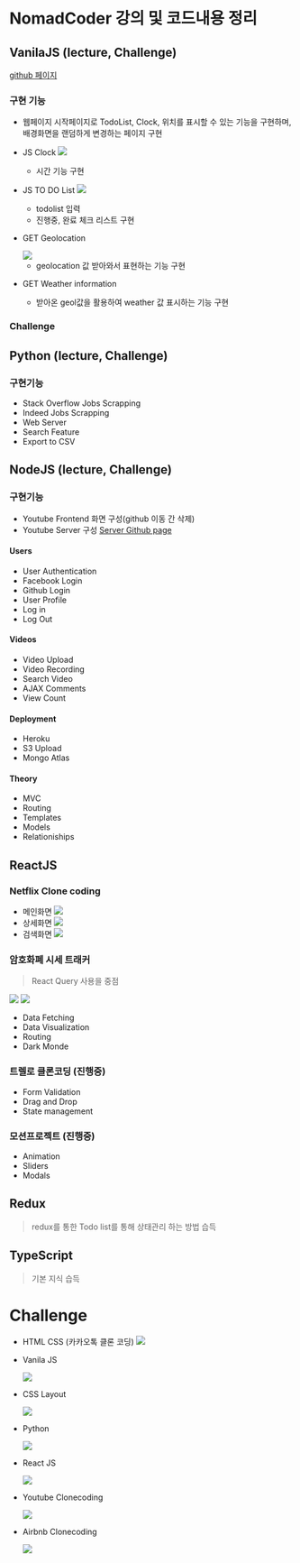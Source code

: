 # NomadCoder 강의 및 코드내용 정리

## VanilaJS (lecture, Challenge)

[github 페이지]("https://github.com/in-woong/NomadCoder/tree/main/vanilaJS_basic")

### 구현 기능

- 웹페이지 시작페이지로 TodoList, Clock, 위치를 표시할 수 있는 기능을 구현하며, 배경화면을 랜덤하게 변경하는 페이지 구현
- JS Clock
  <img src="./images/vanilaJS/jsclock.png"/>
  - 시간 기능 구현
- JS TO DO List
  <img src="./images/vanilaJS/jsToDolist.png"/>
  - todolist 입력
  - 진행중, 완료 체크 리스트 구현
- GET Geolocation

  <img src="./images/vanilaJS/geolocation.png"/>

  - geolocation 값 받아와서 표현하는 기능 구현

- GET Weather information
  - 받아온 geol값을 활용하여 weather 값 표시하는 기능 구현

### Challenge

## Python (lecture, Challenge)

### 구현기능

- Stack Overflow Jobs Scrapping
- Indeed Jobs Scrapping
- Web Server
- Search Feature
- Export to CSV

## NodeJS (lecture, Challenge)

### 구현기능

- Youtube Frontend 화면 구성(github 이동 간 삭제)
- Youtube Server 구성
  [Server Github page]("https://github.com/in-woong/NomadCoder/tree/main/NodeJS_basic")

#### Users

- User Authentication
- Facebook Login
- Github Login
- User Profile
- Log in
- Log Out

#### Videos

- Video Upload
- Video Recording
- Search Video
- AJAX Comments
- View Count

#### Deployment

- Heroku
- S3 Upload
- Mongo Atlas

#### Theory

- MVC
- Routing
- Templates
- Models
- Relationiships

## ReactJS

### Netflix Clone coding

- 메인화면
  <img src="./images/Netflix/main.png"/>
- 상세화면
  <img src="./images/Netflix/detail.png"/>
- 검색화면
  <img src="./images/Netflix/search.png"/>

### 암호화폐 시세 트래커

> React Query 사용을 중점

 <img src="./images/cryptotracker/main.png"/>
 <img src="./images/cryptotracker/detail.png"/>

- Data Fetching
- Data Visualization
- Routing
- Dark Monde

### 트렐로 클론코딩 (진행중)

- Form Validation
- Drag and Drop
- State management

### 모션프로젝트 (진행중)

- Animation
- Sliders
- Modals

## Redux

> redux를 통한 Todo list를 통해 상태관리 하는 방법 습득

## TypeScript

> 기본 지식 습득

# Challenge

- HTML CSS (카카오톡 클론 코딩)
  <img src="./images/Challenges/KokoaClone.png">

- Vanila JS

  <img src="./images/Challenges/VanilaJS.png">

- CSS Layout

  <img src="./images/Challenges/CSSLayout.png">

- Python

  <img src="./images/Challenges/Python.png">

- React JS

  <img src="./images/Challenges/ReactJS.png">

- Youtube Clonecoding

  <img src="./images/Challenges/YoutubeClone.png">

- Airbnb Clonecoding

  <img src="./images/Challenges/Airbnb.png">
